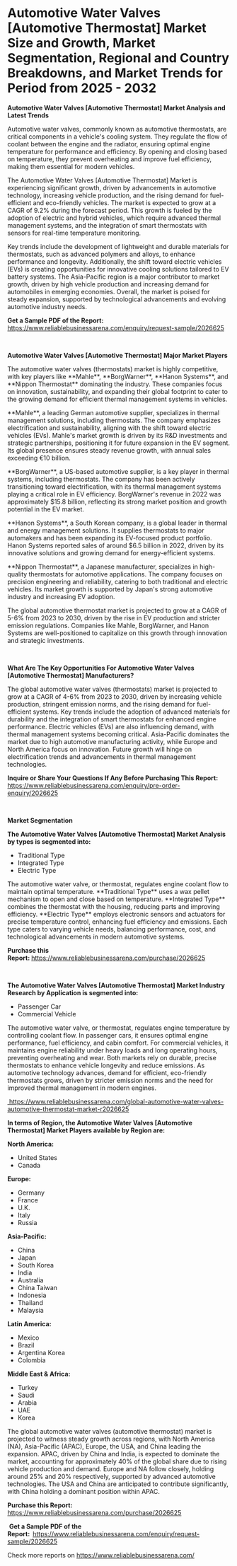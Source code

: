 <p><h1>Automotive Water Valves [Automotive Thermostat] Market Size and Growth, Market Segmentation, Regional and Country Breakdowns, and Market Trends for Period from 2025 -  2032</h1></p><p><strong>Automotive Water Valves [Automotive Thermostat] Market Analysis and Latest Trends</strong></p>
<p><p>Automotive water valves, commonly known as automotive thermostats, are critical components in a vehicle's cooling system. They regulate the flow of coolant between the engine and the radiator, ensuring optimal engine temperature for performance and efficiency. By opening and closing based on temperature, they prevent overheating and improve fuel efficiency, making them essential for modern vehicles.</p><p>The Automotive Water Valves [Automotive Thermostat] Market is experiencing significant growth, driven by advancements in automotive technology, increasing vehicle production, and the rising demand for fuel-efficient and eco-friendly vehicles. The market is expected to grow at a CAGR of 9.2% during the forecast period. This growth is fueled by the adoption of electric and hybrid vehicles, which require advanced thermal management systems, and the integration of smart thermostats with sensors for real-time temperature monitoring.</p><p>Key trends include the development of lightweight and durable materials for thermostats, such as advanced polymers and alloys, to enhance performance and longevity. Additionally, the shift toward electric vehicles (EVs) is creating opportunities for innovative cooling solutions tailored to EV battery systems. The Asia-Pacific region is a major contributor to market growth, driven by high vehicle production and increasing demand for automobiles in emerging economies. Overall, the market is poised for steady expansion, supported by technological advancements and evolving automotive industry needs.</p></p>
<p><strong>Get a Sample PDF of the Report:&nbsp;</strong> <a href="https://www.reliablebusinessarena.com/enquiry/request-sample/2026625?utm_campaign=1932&utm_medium=2&utm_source=Github&utm_content=ia&utm_term=21012025&utm_id=automotive-water-valves-automotive-thermostat">https://www.reliablebusinessarena.com/enquiry/request-sample/2026625</a></p>
<p>&nbsp;</p>
<p><strong>Automotive Water Valves [Automotive Thermostat] Major Market Players</strong></p>
<p><p>The automotive water valves (thermostats) market is highly competitive, with key players like **Mahle**, **BorgWarner**, **Hanon Systems**, and **Nippon Thermostat** dominating the industry. These companies focus on innovation, sustainability, and expanding their global footprint to cater to the growing demand for efficient thermal management systems in vehicles.</p><p>**Mahle**, a leading German automotive supplier, specializes in thermal management solutions, including thermostats. The company emphasizes electrification and sustainability, aligning with the shift toward electric vehicles (EVs). Mahle's market growth is driven by its R&D investments and strategic partnerships, positioning it for future expansion in the EV segment. Its global presence ensures steady revenue growth, with annual sales exceeding €10 billion.</p><p>**BorgWarner**, a US-based automotive supplier, is a key player in thermal systems, including thermostats. The company has been actively transitioning toward electrification, with its thermal management systems playing a critical role in EV efficiency. BorgWarner's revenue in 2022 was approximately $15.8 billion, reflecting its strong market position and growth potential in the EV market.</p><p>**Hanon Systems**, a South Korean company, is a global leader in thermal and energy management solutions. It supplies thermostats to major automakers and has been expanding its EV-focused product portfolio. Hanon Systems reported sales of around $6.5 billion in 2022, driven by its innovative solutions and growing demand for energy-efficient systems.</p><p>**Nippon Thermostat**, a Japanese manufacturer, specializes in high-quality thermostats for automotive applications. The company focuses on precision engineering and reliability, catering to both traditional and electric vehicles. Its market growth is supported by Japan's strong automotive industry and increasing EV adoption.</p><p>The global automotive thermostat market is projected to grow at a CAGR of 5-6% from 2023 to 2030, driven by the rise in EV production and stricter emission regulations. Companies like Mahle, BorgWarner, and Hanon Systems are well-positioned to capitalize on this growth through innovation and strategic investments.</p></p>
<p>&nbsp;</p>
<p><strong>What Are The Key Opportunities For Automotive Water Valves [Automotive Thermostat] Manufacturers?</strong></p>
<p><p>The global automotive water valves (thermostats) market is projected to grow at a CAGR of 4-6% from 2023 to 2030, driven by increasing vehicle production, stringent emission norms, and the rising demand for fuel-efficient systems. Key trends include the adoption of advanced materials for durability and the integration of smart thermostats for enhanced engine performance. Electric vehicles (EVs) are also influencing demand, with thermal management systems becoming critical. Asia-Pacific dominates the market due to high automotive manufacturing activity, while Europe and North America focus on innovation. Future growth will hinge on electrification trends and advancements in thermal management technologies.</p></p>
<p><strong>Inquire or Share Your Questions If Any Before Purchasing This Report:</strong> <a href="https://www.reliablebusinessarena.com/enquiry/pre-order-enquiry/2026625?utm_campaign=1932&utm_medium=2&utm_source=Github&utm_content=ia&utm_term=21012025&utm_id=automotive-water-valves-automotive-thermostat">https://www.reliablebusinessarena.com/enquiry/pre-order-enquiry/2026625</a></p>
<p>&nbsp;</p>
<p><strong>Market Segmentation</strong></p>
<p><strong>The Automotive Water Valves [Automotive Thermostat] Market Analysis by types is segmented into:</strong></p>
<p><ul><li>Traditional Type</li><li>Integrated Type</li><li>Electric Type</li></ul></p>
<p><p>The automotive water valve, or thermostat, regulates engine coolant flow to maintain optimal temperature. **Traditional Type** uses a wax pellet mechanism to open and close based on temperature. **Integrated Type** combines the thermostat with the housing, reducing parts and improving efficiency. **Electric Type** employs electronic sensors and actuators for precise temperature control, enhancing fuel efficiency and emissions. Each type caters to varying vehicle needs, balancing performance, cost, and technological advancements in modern automotive systems.</p></p>
<p><strong>Purchase this Report:&nbsp;</strong><a href="https://www.reliablebusinessarena.com/purchase/2026625?utm_campaign=1932&utm_medium=2&utm_source=Github&utm_content=ia&utm_term=21012025&utm_id=automotive-water-valves-automotive-thermostat">https://www.reliablebusinessarena.com/purchase/2026625</a></p>
<p>&nbsp;</p>
<p><strong>The Automotive Water Valves [Automotive Thermostat] Market Industry Research by Application is segmented into:</strong></p>
<p><ul><li>Passenger Car</li><li>Commercial Vehicle</li></ul></p>
<p><p>The automotive water valve, or thermostat, regulates engine temperature by controlling coolant flow. In passenger cars, it ensures optimal engine performance, fuel efficiency, and cabin comfort. For commercial vehicles, it maintains engine reliability under heavy loads and long operating hours, preventing overheating and wear. Both markets rely on durable, precise thermostats to enhance vehicle longevity and reduce emissions. As automotive technology advances, demand for efficient, eco-friendly thermostats grows, driven by stricter emission norms and the need for improved thermal management in modern engines.</p></p>
<p><a href="https://www.reliablebusinessarena.com/global-automotive-water-valves-automotive-thermostat-market-r2026625?utm_campaign=1932&utm_medium=2&utm_source=Github&utm_content=ia&utm_term=21012025&utm_id=automotive-water-valves-automotive-thermostat">&nbsp;https://www.reliablebusinessarena.com/global-automotive-water-valves-automotive-thermostat-market-r2026625</a></p>
<p><strong>In terms of Region, the Automotive Water Valves [Automotive Thermostat] Market Players available by Region are:</strong></p>
<p>
    <p> <strong> North America: </strong>
        <ul>
            <li>United States</li>
            <li>Canada</li>
        </ul>
        </p> 
    <p> <strong> Europe: </strong>
        <ul>
            <li>Germany</li>
            <li>France</li>
            <li>U.K.</li>
            <li>Italy</li>
            <li>Russia</li>
        </ul>
        </p> 
    <p> <strong> Asia-Pacific: </strong>
        <ul>
            <li>China</li>
            <li>Japan</li>
            <li>South Korea</li>
            <li>India</li>
            <li>Australia</li>
            <li>China Taiwan</li>
            <li>Indonesia</li>
            <li>Thailand</li>
            <li>Malaysia</li>
        </ul>
        </p> 
    <p> <strong> Latin America: </strong>
        <ul>
            <li>Mexico</li>
            <li>Brazil</li>
            <li>Argentina Korea</li>
            <li>Colombia</li>
        </ul>
        </p> 
    <p> <strong> Middle East & Africa: </strong>
        <ul>
            <li>Turkey</li>
            <li>Saudi</li>
            <li>Arabia</li>
            <li>UAE</li>
            <li>Korea</li>
        </ul>
    </p>
    </p>
<p><p>The global automotive water valves (automotive thermostat) market is projected to witness steady growth across regions, with North America (NA), Asia-Pacific (APAC), Europe, the USA, and China leading the expansion. APAC, driven by China and India, is expected to dominate the market, accounting for approximately 40% of the global share due to rising vehicle production and demand. Europe and NA follow closely, holding around 25% and 20% respectively, supported by advanced automotive technologies. The USA and China are anticipated to contribute significantly, with China holding a dominant position within APAC.</p></p>
<p><strong>Purchase this Report: </strong><a href="https://www.reliablebusinessarena.com/purchase/2026625?utm_campaign=1932&utm_medium=2&utm_source=Github&utm_content=ia&utm_term=21012025&utm_id=automotive-water-valves-automotive-thermostat">https://www.reliablebusinessarena.com/purchase/2026625</a></p>
<p>&nbsp;<strong>Get a Sample PDF of the Report:&nbsp;&nbsp;</strong><a href="https://www.reliablebusinessarena.com/enquiry/request-sample/2026625?utm_campaign=1932&utm_medium=2&utm_source=Github&utm_content=ia&utm_term=21012025&utm_id=automotive-water-valves-automotive-thermostat">https://www.reliablebusinessarena.com/enquiry/request-sample/2026625</a></p>
<p><strong></strong></p>
<p>Check more reports on <a href="https://www.reliablebusinessarena.com/?utm_campaign=1932&utm_medium=2&utm_source=Github&utm_content=ia&utm_term=21012025&utm_id=automotive-water-valves-automotive-thermostat">https://www.reliablebusinessarena.com/</a></p>